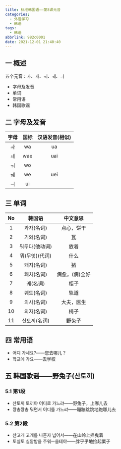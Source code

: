 ```yaml
---
title: 标准韩国语——第8课元音
categories:
  - 外语学习
  - 韩语
tags:
  - 韩语
abbrlink: 982c0001
date: 2021-12-01 21:40:40
---
```

## 一 概述

五个元音：ㅘ、ㅙ、ㅝ、ㅞ、ㅢ

* 字母及发音
* 单词
* 常用语
* 韩国歌谣

<!--more-->

## 二 字母及发音

| 字母 | 国标 | 汉语发音(相似) |
| :--: | :--: | :----------: |
|  ㅘ  |  wa  |      ua      |
|  ㅙ  | wae  |     uai      |
|  ㅝ  |  wo  |              |
|  ㅞ  |  we  |     uei      |
|  ㅢ  |  ui  |              |

## 三 单词

|  No  |     韩国语     |    中文意思    |
| :--: | :------------: | :------------: |
|  1   |   과자(名词)   |   点心，饼干   |
|  2   |   기와(名词)   |       瓦       |
|  3   | 둬두다(他动词) |      放着      |
|  4   | 뭐(무엇)(代词) |      什么      |
|  5   |   돼지(名词)   |       猪       |
|  6   |   쾌차(名词)   | 病愈，(病)全好 |
|  7   |    궤(名词)    |      柜子      |
|  8   |   궤도(名词)   |      轨道      |
|  9   |   의사(名词)   |   大夫，医生   |
|  10  |   의자(名词)   |      椅子      |
|  11  |  산토끼(名词)  |     野兔子     |

## 四 常用语

* 어디 가세요?——您去哪儿？
* 학교에 가요——去学校

## 五 韩国歌谣——野兔子(산토끼)

### 5.1 第1段

* 산토끼 토끼야 어디로 가느랴——野兔子，上哪儿去
* 깡총깡총 뭐면서 어디를 가느랴——蹦蹦跳跳地跑哪儿去

### 5.2 第2段

* 산고개 고개를 나흔자 넙어서——在山岭上摇曳着
* 토실토 실앝밤을 주워ㅡ을테야——胖乎乎地捡起栗子